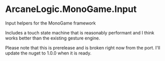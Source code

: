 # ArcaneLogic.MonoGame.Input
Input helpers for the MonoGame framework


Includes a touch state machine that is reasonably performant and I think works better than the existing gesture engine.

Please note that this is prerelease and is broken right now from the port.  I'll update the nuget to 1.0.0 when it is ready.
